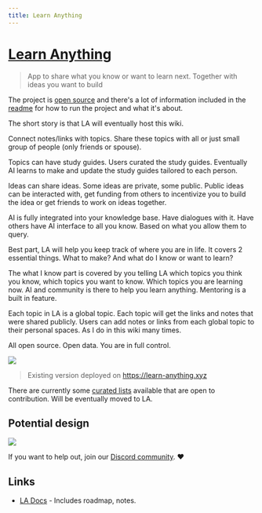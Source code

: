```yaml
---
title: Learn Anything
---
```


# [Learn Anything](https://learn-anything.xyz)

> App to share what you know or want to learn next. Together with ideas you want to build

The project is [open source](https://github.com/learn-anything/learn-anything/) and there's a lot of information included in the [readme](https://github.com/learn-anything/learn-anything) for how to run the project and what it's about.

The short story is that LA will eventually host this wiki.

Connect notes/links with topics. Share these topics with all or just small group of people (only friends or spouse).

Topics can have study guides. Users curated the study guides. Eventually AI learns to make and update the study guides tailored to each person.

Ideas can share ideas. Some ideas are private, some public. Public ideas can be interacted with, get funding from others to incentivize you to build the idea or get friends to work on ideas together. 

AI is fully integrated into your knowledge base. Have dialogues with it. Have others have AI interface to all you know. Based on what you allow them to query. 

Best part, LA will help you keep track of where you are in life. It covers 2 essential things. What to make? And what do I know or want to learn?

The what I know part is covered by you telling LA which topics you think you know, which topics you want to know. Which topics you are learning now. AI and community is there to help you learn anything. Mentoring is a built in feature. 

Each topic in LA is a global topic. Each topic will get the links and notes that were shared publicly. Users can add notes or links from each global topic to their personal spaces. As I do in this wiki many times.

All open source. Open data. You are in full control.

![](https://raw.githubusercontent.com/learn-anything/2017-release/master/media/header.png)

>  Existing version deployed on https://learn-anything.xyz

There are currently some [curated lists](https://github.com/learn-anything/curated-lists) available that are open to contribution. Will be eventually moved to LA.

## Potential design

![](https://cdn.discordapp.com/attachments/428579844046192643/493481463686365194/03-topic-learn-plans-1.png)

If you want to help out, join our [Discord community](https://discord.gg/bxtD8x6aNF). ❤️

## Links

- [LA Docs](https://www.notion.so/learnany/Public-b3b8e046a6bc44549367b84423360b93) - Includes roadmap, notes. 
